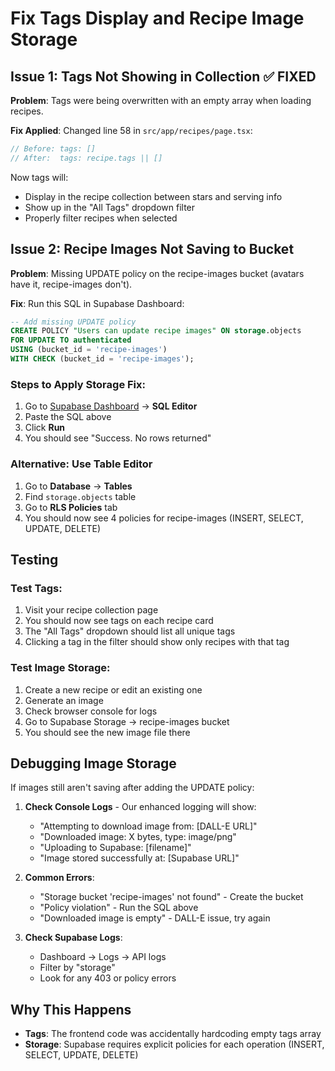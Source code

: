 # Fix Tags Display and Recipe Image Storage

## Issue 1: Tags Not Showing in Collection ✅ FIXED

**Problem**: Tags were being overwritten with an empty array when loading recipes.

**Fix Applied**: Changed line 58 in `src/app/recipes/page.tsx`:
```typescript
// Before: tags: []
// After:  tags: recipe.tags || []
```

Now tags will:
- Display in the recipe collection between stars and serving info
- Show up in the "All Tags" dropdown filter
- Properly filter recipes when selected

## Issue 2: Recipe Images Not Saving to Bucket

**Problem**: Missing UPDATE policy on the recipe-images bucket (avatars have it, recipe-images don't).

**Fix**: Run this SQL in Supabase Dashboard:

```sql
-- Add missing UPDATE policy
CREATE POLICY "Users can update recipe images" ON storage.objects
FOR UPDATE TO authenticated
USING (bucket_id = 'recipe-images')
WITH CHECK (bucket_id = 'recipe-images');
```

### Steps to Apply Storage Fix:

1. Go to [Supabase Dashboard](https://app.supabase.com) → **SQL Editor**
2. Paste the SQL above
3. Click **Run**
4. You should see "Success. No rows returned"

### Alternative: Use Table Editor

1. Go to **Database** → **Tables**
2. Find `storage.objects` table
3. Go to **RLS Policies** tab
4. You should now see 4 policies for recipe-images (INSERT, SELECT, UPDATE, DELETE)

## Testing

### Test Tags:
1. Visit your recipe collection page
2. You should now see tags on each recipe card
3. The "All Tags" dropdown should list all unique tags
4. Clicking a tag in the filter should show only recipes with that tag

### Test Image Storage:
1. Create a new recipe or edit an existing one
2. Generate an image
3. Check browser console for logs
4. Go to Supabase Storage → recipe-images bucket
5. You should see the new image file there

## Debugging Image Storage

If images still aren't saving after adding the UPDATE policy:

1. **Check Console Logs** - Our enhanced logging will show:
   - "Attempting to download image from: [DALL-E URL]"
   - "Downloaded image: X bytes, type: image/png"
   - "Uploading to Supabase: [filename]"
   - "Image stored successfully at: [Supabase URL]"

2. **Common Errors**:
   - "Storage bucket 'recipe-images' not found" - Create the bucket
   - "Policy violation" - Run the SQL above
   - "Downloaded image is empty" - DALL-E issue, try again

3. **Check Supabase Logs**:
   - Dashboard → Logs → API logs
   - Filter by "storage"
   - Look for any 403 or policy errors

## Why This Happens

- **Tags**: The frontend code was accidentally hardcoding empty tags array
- **Storage**: Supabase requires explicit policies for each operation (INSERT, SELECT, UPDATE, DELETE) 